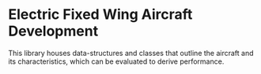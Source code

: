 # Electric Fixed Wing Aircraft Development

This library houses data-structures and classes that outline the aircraft and its characteristics, which can be evaluated to derive performance.